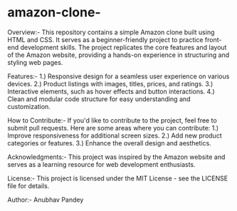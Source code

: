 # amazon-clone-
Overview:-
This repository contains a simple Amazon clone built using HTML and CSS. It serves as a beginner-friendly project to practice front-end development skills. The project replicates the core features and layout of the Amazon website, providing a hands-on experience in structuring and styling web pages.

Features:-
1.)  Responsive design for a seamless user experience on various devices.
2.)  Product listings with images, titles, prices, and ratings.
3.)  Interactive elements, such as hover effects and button interactions.
4.)  Clean and modular code structure for easy understanding and customization.

How to Contribute:-
If you'd like to contribute to the project, feel free to submit pull requests. Here are some areas where you can contribute:
1.)  Improve responsiveness for additional screen sizes.
2.)  Add new product categories or features.
3.)  Enhance the overall design and aesthetics.

Acknowledgments:-
This project was inspired by the Amazon website and serves as a learning resource for web development enthusiasts.

License:-
This project is licensed under the MIT License - see the LICENSE file for details.

Author:-
Anubhav Pandey

